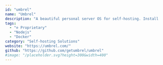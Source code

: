 ```yaml
---
id: "umbrel"
name: "Umbrel"
description: "A beautiful personal server OS for self-hosting. Install on a Raspberry Pi 4 or Ubuntu/Debian."
tags:
  - "⊘ Proprietary"
  - "Nodejs"
  - "Docker"
category: "Self-hosting Solutions"
website: "https://umbrel.com/"
github: "https://github.com/getumbrel/umbrel"
#image: "/placeholder.svg?height=300&width=400"
---
```


